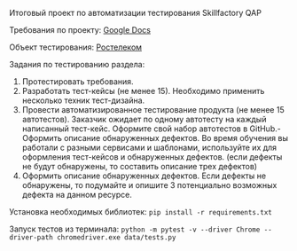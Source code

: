 Итоговый проект по автоматизации тестирования Skillfactory QAP

Требования по проекту:
[Google Docs](https://docs.google.com/document/d/1AIJXaVuk8saME42_e_zyjkxzlQ4S80MZ/edit?usp=sharing&ouid=116566558924719834956&rtpof=true&sd=true)

Объект тестирования: 
[Ростелеком](https://b2c.passport.rt.ru)

Задания по тестированию раздела:
1. Протестировать требования.
2. Разработать тест-кейсы (не менее 15). Необходимо применить несколько техник тест-дизайна.
3. Провести автоматизированное тестирование продукта (не менее 15 автотестов). Заказчик ожидает по одному автотесту на каждый написанный тест-кейс. Оформите свой набор автотестов в GitHub.- Оформить описание обнаруженных дефектов. Во время обучения вы работали с разными сервисами и шаблонами, используйте их для оформления тест-кейсов и обнаруженных дефектов. (если дефекты не будут обнаружены, то составить описание трех дефектов)
4. Оформить описание обнаруженных дефектов. Если дефекты не обнаружены, то подумайте и опишите 3 потенциально возможных дефекта на данном ресурсе.

Установка необходимых библиотек:
`pip install -r requirements.txt`

Запуск тестов из терминала: 
`python -m pytest -v --driver Chrome --driver-path chromedriver.exe data/tests.py`
